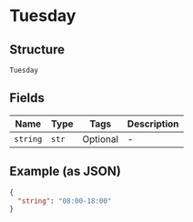 
# Tuesday

## Structure

`Tuesday`

## Fields

| Name | Type | Tags | Description |
|  --- | --- | --- | --- |
| `string` | `str` | Optional | - |

## Example (as JSON)

```json
{
  "string": "08:00-18:00"
}
```


